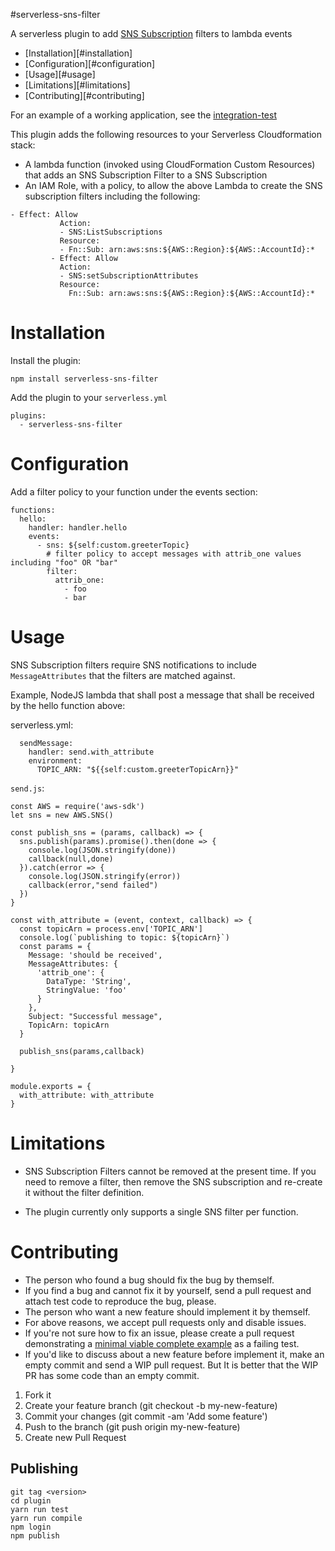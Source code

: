 #serverless-sns-filter

A serverless plugin to add [SNS Subscription](http://docs.aws.amazon.com/sns/latest/dg/message-filtering.html) filters to lambda events

* [Installation][#installation]
* [Configuration][#configuration]
* [Usage][#usage]
* [Limitations][#limitations]
* [Contributing][#contributing]

For an example of a working application, see the [integration-test](integration-test/)

This plugin adds the following resources to your Serverless Cloudformation stack:
 - A lambda function (invoked using CloudFormation Custom Resources) that adds an SNS Subscription Filter to a SNS Subscription
 - An IAM Role, with a policy, to allow the above Lambda to create the SNS subscription filters including the following:
 ```
 - Effect: Allow
            Action:
            - SNS:ListSubscriptions
            Resource:
            - Fn::Sub: arn:aws:sns:${AWS::Region}:${AWS::AccountId}:*
          - Effect: Allow
            Action:
            - SNS:setSubscriptionAttributes
            Resource:
              Fn::Sub: arn:aws:sns:${AWS::Region}:${AWS::AccountId}:*
```

# Installation

Install the plugin: 

`npm install serverless-sns-filter`

Add the plugin to your `serverless.yml`
```
plugins:
  - serverless-sns-filter
```

# Configuration

Add a filter policy to your function under the events section:

```
functions:
  hello:
    handler: handler.hello
    events:
      - sns: ${self:custom.greeterTopic}
        # filter policy to accept messages with attrib_one values including "foo" OR "bar"
        filter:
          attrib_one:
            - foo
            - bar
```

# Usage

SNS Subscription filters require SNS notifications to include `MessageAttributes` that the filters are matched against.

Example, NodeJS lambda that shall post a message that shall be received by the hello function above:

serverless.yml:

```
  sendMessage:
    handler: send.with_attribute
    environment:
      TOPIC_ARN: "${{self:custom.greeterTopicArn}}"
```

`send.js`:
```
const AWS = require('aws-sdk')
let sns = new AWS.SNS()

const publish_sns = (params, callback) => {
  sns.publish(params).promise().then(done => {
    console.log(JSON.stringify(done))
    callback(null,done)
  }).catch(error => {
    console.log(JSON.stringify(error))
    callback(error,"send failed")
  })
}

const with_attribute = (event, context, callback) => {
  const topicArn = process.env['TOPIC_ARN']
  console.log(`publishing to topic: ${topicArn}`)
  const params = {
    Message: 'should be received',
    MessageAttributes: {
      'attrib_one': {
        DataType: 'String',
        StringValue: 'foo'
      }
    },
    Subject: "Successful message",
    TopicArn: topicArn
  }

  publish_sns(params,callback)

}

module.exports = {
  with_attribute: with_attribute
}
```

# Limitations

* SNS Subscription Filters cannot be removed at the present time.  If you need to remove a filter, then remove the SNS subscription and re-create it without the filter definition.

* The plugin currently only supports a single SNS filter per function.

# Contributing


* The person who found a bug should fix the bug by themself.
* If you find a bug and cannot fix it by yourself, send a pull request and attach test code to reproduce the bug, please.
* The person who want a new feature should implement it by themself.
* For above reasons, we accept pull requests only and disable issues.
* If you're not sure how to fix an issue, please create a pull request demonstrating a [minimal viable complete example](https://stackoverflow.com/help/mcve) as a failing test.
* If you'd like to discuss about a new feature before implement it, make an empty commit and send a WIP pull request. But It is better that the WIP PR has some code than an empty commit.

1. Fork it
2. Create your feature branch (git checkout -b my-new-feature)
3. Commit your changes (git commit -am 'Add some feature')
4. Push to the branch (git push origin my-new-feature)
5. Create new Pull Request

## Publishing

```
git tag <version>
cd plugin
yarn run test
yarn run compile
npm login
npm publish
```